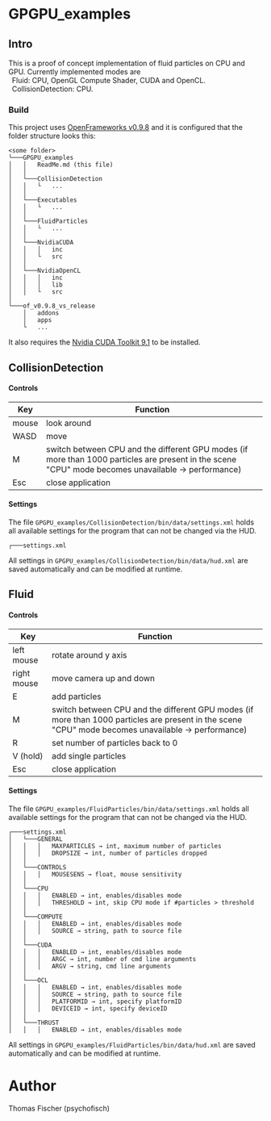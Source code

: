 # GPGPU_examples

## Intro
This is a proof of concept implementation of fluid particles on CPU and GPU.
Currently implemented modes are  
&ensp;Fluid: CPU, OpenGL Compute Shader, CUDA and OpenCL.  
&ensp;CollisionDetection: CPU.

### Build
This project uses [OpenFrameworks v0.9.8](http://openframeworks.cc/versions/v0.9.8/of_v0.9.8_vs_release.zip) and it is configured that the folder structure looks this:
```
<some folder>
└───GPGPU_examples
│   │   ReadMe.md (this file)
│   │
│   └───CollisionDetection
│   │   └   ...
│   │
│   └───Executables
│   │   └   ...
│   │
│   └───FluidParticles
│   │   └   ...
│   │
│   └───NvidiaCUDA
│   │   │   inc
│   │   └   src
│   │
│   └───NvidiaOpenCL
│   │   │   inc
│   │   │   lib
│   │   └   src
│   
└───of_v0.9.8_vs_release
    │   addons
    │   apps
    └   ...
```

It also requires the [Nvidia CUDA Toolkit 9.1](https://developer.nvidia.com/cuda-downloads) to be installed.

## CollisionDetection
#### Controls
| Key        | Function         
| ---------- |-------------|
| mouse | look around |
| WASD  | move  |
| M | switch between CPU and the different GPU modes (if more than 1000 particles are present in the scene "CPU" mode becomes unavailable -> performance) |
| Esc | close application |

#### Settings
The file ```GPGPU_examples/CollisionDetection/bin/data/settings.xml``` holds all available settings for the program that can not be changed via the HUD.  
```
┌───settings.xml
```

All settings in ```GPGPU_examples/CollisionDetection/bin/data/hud.xml``` are saved automatically and can be modified at runtime.

## Fluid
#### Controls
| Key        | Function         
| ---------- |-------------|
| left mouse | rotate around y axis |
| right mouse | move camera up and down |
| E | add particles |
| M | switch between CPU and the different GPU modes (if more than 1000 particles are present in the scene "CPU" mode becomes unavailable -> performance) |
| R | set number of particles back to 0 |
| V (hold) | add single particles |
| Esc | close application |

#### Settings
The file ```GPGPU_examples/FluidParticles/bin/data/settings.xml``` holds all available settings for the program that can not be changed via the HUD.  
```
┌───settings.xml
│   └───GENERAL
│   │   │   MAXPARTICLES → int, maximum number of particles
│   │   │   DROPSIZE → int, number of particles dropped
│   │
│   └───CONTROLS
│   │   │   MOUSESENS → float, mouse sensitivity
│   │
│   └───CPU
│   │   │   ENABLED → int, enables/disables mode
│   │   │   THRESHOLD → int, skip CPU mode if #particles > threshold
│   │
│   └───COMPUTE
│   │   │   ENABLED → int, enables/disables mode
│   │   │   SOURCE → string, path to source file
│   │
│   └───CUDA
│   │   │   ENABLED → int, enables/disables mode
│   │   │   ARGC → int, number of cmd line arguments
│   │   │   ARGV → string, cmd line arguments
│   │
│   └───OCL
│   │   │   ENABLED → int, enables/disables mode
│   │   │   SOURCE → string, path to source file
│   │   │   PLATFORMID → int, specify platformID
│   │   │   DEVICEID → int, specify deviceID
│   │
│   └───THRUST
│   │   │   ENABLED → int, enables/disables mode
```

All settings in ```GPGPU_examples/FluidParticles/bin/data/hud.xml``` are saved automatically and can be modified at runtime.


# Author
Thomas Fischer (psychofisch)
